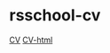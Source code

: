 # rsschool-cv
[CV](https://riomaria.github.io/rsschool-cv/cv)
 [CV-html](https://rio-maria.github.io/rsschool-cv/)

